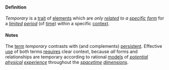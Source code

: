 #### Definition

*Temporary* is a [trait](https://github.com/gcassel/Modular-Organization-Terminology/blob/master/terms/trait.md) of [elements](https://github.com/gcassel/Modular-Organization-Terminology/blob/master/terms/element.md) which are *only [related](https://github.com/gcassel/Modular-Organization-Terminology/blob/master/terms/relate.md) to a [specific](https://github.com/gcassel/Modular-Organization-Terminology/blob/master/terms/specific.md) [form](https://github.com/gcassel/Modular-Organization-Terminology/blob/master/terms/form.md)* for a *[limited](https://github.com/gcassel/Modular-Organization-Terminology/blob/master/terms/limit.md) [period](https://github.com/gcassel/Modular-Organization-Terminology/blob/master/terms/period.md)* (of [time](https://github.com/gcassel/Modular-Organization-Terminology/blob/master/terms/time.md)) within a specific [context](https://github.com/gcassel/Modular-Organization-Terminology/blob/master/terms/context.md).
		
#### Notes
		
The [term](https://github.com/gcassel/Modular-Organization-Terminology/blob/master/terms/term.md) *temporary* contrasts with (and complements) [persistent](https://github.com/gcassel/Modular-Organization-Terminology/blob/master/terms/persist.md).  Effective [use](https://github.com/gcassel/Modular-Organization-Terminology/blob/master/terms/use.md) of both terms [requires](https://github.com/gcassel/Modular-Organization-Terminology/blob/master/terms/requirement.md) clear context, because *all* forms and relationships are temporary according to rational [models](https://github.com/gcassel/Modular-Organization-Terminology/blob/master/terms/model.md) of *[potential](https://github.com/gcassel/Modular-Organization-Terminology/blob/master/terms/potential.md) [physical](https://github.com/gcassel/Modular-Organization-Terminology/blob/master/terms/physical.md) [experience](https://github.com/gcassel/Modular-Organization-Terminology/blob/master/terms/experience.md)* throughout the *[spacetime](https://github.com/gcassel/Modular-Organization-Terminology/blob/master/terms/spacetime.md) [dimensions](https://github.com/gcassel/Modular-Organization-Terminology/blob/master/terms/dimension.md)*.
